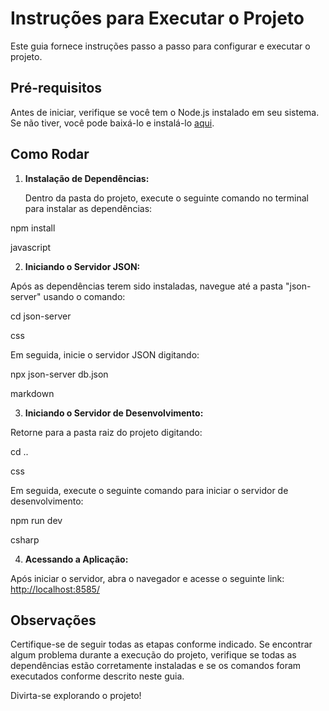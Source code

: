 # Instruções para Executar o Projeto

Este guia fornece instruções passo a passo para configurar e executar o projeto.

## Pré-requisitos

Antes de iniciar, verifique se você tem o Node.js instalado em seu sistema. Se não tiver, você pode baixá-lo e instalá-lo [aqui](https://nodejs.org/).

## Como Rodar

1. **Instalação de Dependências:**

   Dentro da pasta do projeto, execute o seguinte comando no terminal para instalar as dependências:

npm install

javascript


2. **Iniciando o Servidor JSON:**

Após as dependências terem sido instaladas, navegue até a pasta "json-server" usando o comando:

cd json-server

css


Em seguida, inicie o servidor JSON digitando:

npx json-server db.json

markdown


3. **Iniciando o Servidor de Desenvolvimento:**

Retorne para a pasta raiz do projeto digitando:

cd ..

css


Em seguida, execute o seguinte comando para iniciar o servidor de desenvolvimento:

npm run dev

csharp


4. **Acessando a Aplicação:**

Após iniciar o servidor, abra o navegador e acesse o seguinte link:
[http://localhost:8585/](http://localhost:8585/)

## Observações

Certifique-se de seguir todas as etapas conforme indicado. Se encontrar algum problema durante a execução do projeto, verifique se todas as dependências estão corretamente instaladas e se os comandos foram executados conforme descrito neste guia.

Divirta-se explorando o projeto!
